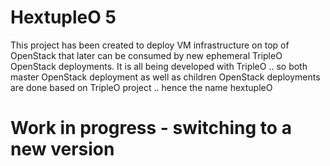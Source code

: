# HextupleO 5
This project has been created to deploy VM infrastructure on top of OpenStack that later can be consumed by new ephemeral TripleO OpenStack deployments.
It is all being developed with TripleO .. so both master OpenStack deployment as well as children OpenStack deployments are  done based on TripleO project .. hence the name hextupleO


# Work in progress - switching to a new version
